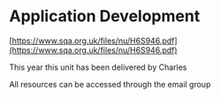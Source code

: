 # Application Development

[https://www.sqa.org.uk/files/nu/H6S946.pdf](https://www.sqa.org.uk/files/nu/H6S946.pdf)

This year this unit has been delivered by Charles

All resources can be accessed through the email group

